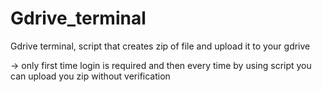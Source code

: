 # Gdrive_terminal
Gdrive terminal, script that creates zip of file and upload it to your gdrive

-> only first time login is required and then every time by using script you can upload you zip without verification  
